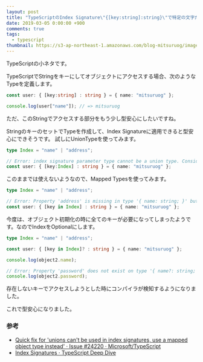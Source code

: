 ```yaml
---
layout: post
title: "TypeScriptのIndex Signature\"{[key:string]:string}\"で特定の文字だけのIndexを扱う"
date: 2019-03-05 0:00:00 +900
comments: true
tags:
  - typescript
thumbnail: https://s3-ap-northeast-1.amazonaws.com/blog-mitsuruog/images/2019/typescript-index-signature-logo.png
---
```


TypeScriptの小ネタです。

TypeScriptでStringをキーにしてオブジェクトにアクセスする場合、次のようなTypeを定義します。

```ts
const user: { [key:string] : string } = { name: "mitsuruog" };

console.log(user["name"]); // => mitsuruog
```

ただ、このStringでアクセスする部分をもう少し型安心にしたいですね。

StringのキーのセットでTypeを作成して、Index Signatureに適用できると型安心にできそうです。
試しにUnionTypeを使ってみます。

```ts
type Index = "name" | "address";

// Error: index signature parameter type cannot be a union type. Consider using a mapped object type instead.
const user: { [key:Index] : string } = { name: "mitsuruog" };
```

このままでは使えないようなので、Mapped Typesを使ってみます。

```ts
type Index = "name" | "address";

// Error: Property 'address' is missing in type '{ name: string; }' but required in type '{ name: string; address: string; }'.
const user: { [key in Index] : string } = { name: "mitsuruog" };
```

今度は、オブジェクト初期化の時に全てのキーが必要になってしまったようです。なのでIndexをOptionalにします。

```ts
type Index = "name" | "address";

const user: { [key in Index]? : string } = { name: "mitsuruog" };

console.log(object2.name);

// Error: Property 'password' does not exist on type '{ name?: string; address?: string; }'.
console.log(object2.password);
```

存在しないキーでアクセスしようとした時にコンパイラが検知するようになりました。

これで型安心になりました。

### 参考

- [Quick fix for 'unions can't be used in index signatures, use a mapped object type instead' · Issue \#24220 · Microsoft/TypeScript](https://github.com/Microsoft/TypeScript/issues/24220)
- [Index Signatures · TypeScript Deep Dive](https://basarat.gitbooks.io/typescript/docs/types/index-signatures.html)